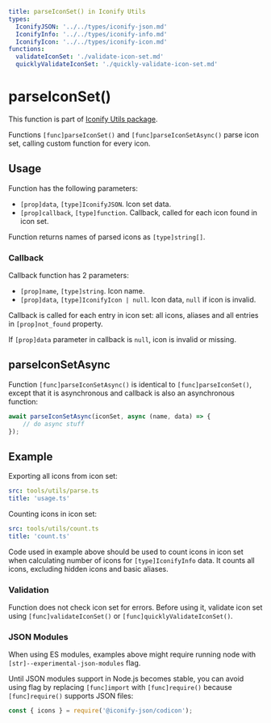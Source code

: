 ```yaml
title: parseIconSet() in Iconify Utils
types:
  IconifyJSON: '../../types/iconify-json.md'
  IconifyInfo: '../../types/iconify-info.md'
  IconifyIcon: '../../types/iconify-icon.md'
functions:
  validateIconSet: './validate-icon-set.md'
  quicklyValidateIconSet: './quickly-validate-icon-set.md'
```

# parseIconSet()

This function is part of [Iconify Utils package](./index.md).

Functions `[func]parseIconSet()` and `[func]parseIconSetAsync()` parse icon set, calling custom function for every icon.

## Usage

Function has the following parameters:

- `[prop]data`, `[type]IconifyJSON`. Icon set data.
- `[prop]callback`, `[type]function`. Callback, called for each icon found in icon set.

Function returns names of parsed icons as `[type]string[]`.

### Callback

Callback function has 2 parameters:

- `[prop]name`, `[type]string`. Icon name.
- `[prop]data`, `[type]IconifyIcon | null`. Icon data, `null` if icon is invalid.

Callback is called for each entry in icon set: all icons, aliases and all entries in `[prop]not_found` property.

If `[prop]data` parameter in callback is `null`, icon is invalid or missing.

## parseIconSetAsync

Function `[func]parseIconSetAsync()` is identical to `[func]parseIconSet()`, except that it is asynchronous and callback is also an asynchronous function:

```js
await parseIconSetAsync(iconSet, async (name, data) => {
	// do async stuff
});
```

## Example

Exporting all icons from icon set:

```yaml
src: tools/utils/parse.ts
title: 'usage.ts'
```

Counting icons in icon set:

```yaml
src: tools/utils/count.ts
title: 'count.ts'
```

Code used in example above should be used to count icons in icon set when calculating number of icons for `[type]IconifyInfo` data. It counts all icons, excluding hidden icons and basic aliases.

### Validation

Function does not check icon set for errors. Before using it, validate icon set using `[func]validateIconSet()` or `[func]quicklyValidateIconSet()`.

### JSON Modules

When using ES modules, examples above might require running node with `[str]--experimental-json-modules` flag.

Until JSON modules support in Node.js becomes stable, you can avoid using flag by replacing `[func]import` with `[func]require()` because `[func]require()` supports JSON files:

```js
const { icons } = require('@iconify-json/codicon');
```
